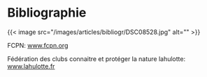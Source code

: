  # Bibliographie
 
 {{< image src="/images/articles/bibliogr/DSC08528.jpg" alt="" >}} 

 FCPN: www.fcpn.org 
 
 Fédération des clubs connaitre et protéger la nature 
 lahulotte: www.lahulotte.fr 
